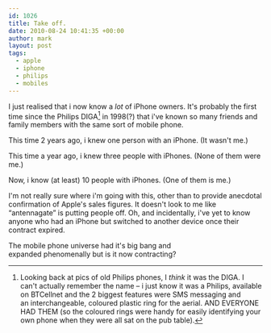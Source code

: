 ```yaml
---
id: 1026
title: Take off.
date: 2010-08-24 10:41:35 +00:00
author: mark
layout: post
tags:
  - apple
  - iphone
  - philips
  - mobiles
---
```

I just realised that i now know a _lot_ of iPhone owners. It's probably the first time since the Philips DIGA[^fn-btcellnet] in 1998(?) that i've known so many friends and family members with the same sort of mobile phone.

This time 2 years ago, i knew one person with an iPhone. (It wasn't me.)

This time a year ago, i knew three people with iPhones. (None of them were me.)

Now, i know (at least) 10 people with iPhones. (One of them is me.)

I'm not really sure where i'm going with this, other than to provide anecdotal confirmation of Apple's sales figures. It doesn't look to me like &#8220;antennagate&#8221; is putting people off. Oh, and incidentally, i've yet to know anyone who had an iPhone but switched to another device once their contract expired.

The mobile phone universe had it's big bang and expanded phenomenally but is it now contracting?

[^fn-btcellnet]: Looking back at pics of old Philips phones, I _think_ it was the DIGA. I can't actually remember the name &#8211; i just know it was a Philips, available on BTCellnet and the 2 biggest features were SMS messaging and an interchangeable, coloured plastic ring for the aerial. AND EVERYONE HAD THEM (so the coloured rings were handy for easily identifying your own phone when they were all sat on the pub table).
